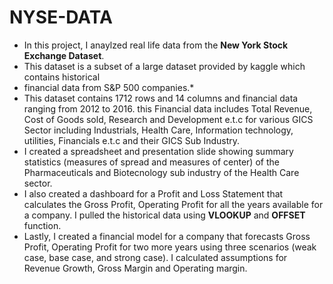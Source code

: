 # NYSE-DATA
* In this project, I anaylzed real life data from the **New York Stock Exchange Dataset**.
* This dataset is a subset of a large dataset provided by kaggle which contains historical 
* financial data from S&P 500 companies.*
* This dataset contains 1712 rows and 14 columns and financial data ranging from 2012 to 2016. this Financial data includes Total Revenue, Cost of Goods sold, Research and Development e.t.c for various GICS Sector including Industrials, Health Care, Information technology, utilities, Financials e.t.c and their GICS Sub Industry.
* I created a spreadsheet and presentation slide showing summary statistics (measures of spread and measures of center) of the Pharmaceuticals and Biotecnology sub industry of the Health Care sector.
* I also created a dashboard for a Profit and Loss Statement that calculates the Gross Profit, Operating Profit for all the years available for a company. I pulled the  historical data using **VLOOKUP** and **OFFSET** function. 
* Lastly, I created a financial model for a company that forecasts Gross Profit, Operating Profit for two more years using three scenarios (weak case, base case, and strong case). I calculated assumptions for Revenue Growth, Gross Margin and Operating margin.
